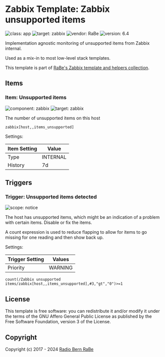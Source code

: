 # Zabbix Template: Zabbix unsupported items

![class: app](https://img.shields.io/badge/class-app-00c9bf) ![target: zabbix](https://img.shields.io/badge/target-zabbix-00c9bf) ![vendor: RaBe](https://img.shields.io/badge/vendor-RaBe-00c9bf) ![version: 6.4](https://img.shields.io/badge/version-6.4-00c9bf)

Implementation agnostic monitoring of unsupported items from Zabbix internal.

Used as a mix-in to most low-level stack templates.

This template is part of [RaBe's Zabbix template and helpers
collection](https://github.com/radiorabe/rabe-zabbix).

## Items

### Item: Unsupported items

![component: zabbix](https://img.shields.io/badge/component-zabbix-00c9bf) ![target: zabbix](https://img.shields.io/badge/target-zabbix-00c9bf)

The number of unsupported items on this host

```console
zabbix[host,,items_unsupported]
```

Settings:

| Item Setting | Value |
| ------------ | ----- |
| Type | INTERNAL |
| History | 7d |

## Triggers

### Trigger: Unsupported items detected

![scope: notice](https://img.shields.io/badge/scope-notice-00c9bf)

The host has unsupported items, which might be an indication of a problem with certain items. Disable or fix the items.

A count expression is used to reduce flapping to allow for items to go missing for one reading and then show back up.

Settings:

| Trigger Setting | Values |
| --------------- | ------ |
| Priority | WARNING |

```console
count(/Zabbix unsupported items/zabbix[host,,items_unsupported],#3,"gt","0")>=1
```

## License

This template is free software: you can redistribute it and/or modify it under
the terms of the GNU Affero General Public License as published by the Free
Software Foundation, version 3 of the License.

## Copyright

Copyright (c) 2017 - 2024 [Radio Bern RaBe](http://www.rabe.ch)

